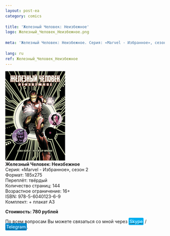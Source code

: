 ```yaml
---
layout: post-ea
category: comics

title: 'Железный Человек: Неизбежное'
logo: Железный_Человек_Неизбежное.png

meta: 'Железный Человек: Неизбежное. Серия: «Marvel - Избранное», сезон 2.'

lang: ru
ref: Железный_Человек_Неизбежное
---
```


<a data-fancybox="gallery" href="/img/honest_abe/Железный_Человек_Неизбежное.png"><img src="/img/honest_abe/Железный_Человек_Неизбежное.png" alt=""></a>  
**Железный Человек: Неизбежное**  
Серия: «Marvel - Избранное», сезон 2  
Формат: 185х275  
Переплёт: твёрдый  
Количество страниц: 144  
Возрастное ограничение: 16+  
ISBN: 978-5-6040123-6-9  
Комплект: + плакат А3

**Стоимость: 780 рублей**

По всем вопросам Вы можете связаться со мной через <a href="skype:chutkoy89?call" target="_blank"><span style="background-color:#00aff0; color:white; padding:3px; border-radius: 3px">Skype</span></a> / <a href="https://t.me/chutkoy" target="_blank"><span style="background-color:#0088cc; color:white; padding:3px; border-radius: 3px">Telegram</span></a>.
